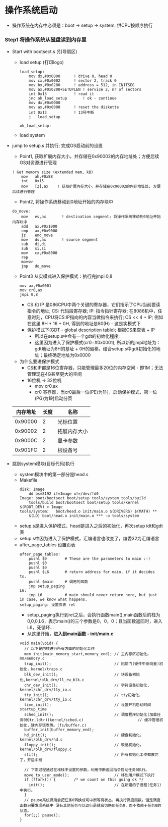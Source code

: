 # 操作系统启动

- 操作系统在内存中必须是：boot -> setup -> system; 供CPU按顺序执行

### Step1 将操作系统从磁盘读到内存里
- Start with bootsect.s  (引导扇区)
  - load setup (打印logo)
    ```
    load_setup:
        mov	dx,#0x0000		! drive 0, head 0
        mov	cx,#0x0002		! sector 2, track 0
        mov	bx,#0x0200		! address = 512, in INITSEG
        mov	ax,#0x0200+SETUPLEN	! service 2, nr of sectors
        int	0x13			! read it
        jnc	ok_load_setup		! ok - continue
        mov	dx,#0x0000
        mov	ax,#0x0000		! reset the diskette
        int	0x13			! 13号中断
        j	load_setup

    ok_load_setup:
    ```
  - load system
- jump to setup.s 并执行; 完成OS启动前的设置
  - Point1, 获取扩展内存大小，并存储在0x90002的内存地址处；方便后续OS对资源进行管理
  ```
  ! Get memory size (extended mem, kB)
      mov	ah,#0x88
      int	0x15
      mov	[2],ax    ! 获取扩展内存大小，并存储在0x90002的内存地址处; 方便后续进行管理
  ```
  - Point2, 将操作系统移动到0地址开始的内存块中
  ```
  do_move:
      mov	es,ax		! destination segment; 将操作系统移动到0地址开始内存块中
      add	ax,#0x1000
      cmp	ax,#0x9000
      jz	end_move
      mov	ds,ax		! source segment
      sub	di,di
      sub	si,si
      mov 	cx,#0x8000
      rep
      movsw
      jmp	do_move
  ```
  - Point3 从实模式进入保护模式：执行完jmpi 0,8
    ```
    mov ax,#0x0001
    mov cr0,ax
    jmpi 0,8
    ```
    - CS 和 IP 是086CPU中两个关键的寄存器，它们指示了CPU当前要读指令的地址; CS: 代码段寄存器; IP: 指令指针寄存器; 在8086机中，任意时刻，CPU将CS:IP指向的内容当做指令来执行; CS << 4 + IP; 例如在这里 8H * 16 + 0H, 得到的地址是80(H) - 这是实模式下
    - 保护模式下(GDT - global description table); 根据CS来查表 + IP
      - 所以在setup.s中会有一个gdt的初始化程序;
      - 这里因为进入了保护模式(cr0=#0x0001), 所以新的jmpi地址为：gdt地址为8H的基址 + 0H的偏移。结合setup.s中gdt初始化的地址；最终确定地址为0x0000
  - 为什么要进保护模式
    - CS和IP都是16位寄存器，只能管理最多20位的内存空间 - 即1M；无法管理现在4G甚至更大的空间
    - 16位机 -> 32位机
      - mov cr0,ax
      - cr0 寄存器，当cr0最后一位(PE)为1时，启动保护模式，第一位(PG)为1时启动分页
  
  |内存地址|长度|名称|
  |-|-|-|
  |0x90000|2|光标位置|
  |0x90002|2|拓展内存大小|
  |0x9000C|2|显卡参数|
  |0x901FC|2|根设备号|

- 跳到system模块(目标代码)执行
  - system模块中的第一部分是head.s
  - Makefile
    ```
    disk: Image
	    dd bs=8192 if=Image of=/dev/fd0
    Image: boot/bootsect boot/setup tools/system tools/build
	    tools/build boot/bootsect boot/setup tools/kernel $(ROOT_DEV) > Image
	tools/system:	boot/head.o init/main.o $(DRIVERS) $(MATH) ** 
        $(LD) boot/head.o init/main.o *** -o tools/system 
    ```
  - setup.s是进入保护模式，head是进入之后的初始化，再次setup idt和gdt表
  - setup.s中因为进入了保护模式，汇编语言也改变了，编委32为汇编语言
  - after_page_tables 设置页表
    ```
    after_page_tables:
        pushl $0		# These are the parameters to main :-)
        pushl $0
        pushl $0
        pushl $L6		# return address for main, if it decides to.
        pushl $main     # 调用的函数
        jmp setup_paging
    L6:
        jmp L6			# main should never return here, but just in case, we know what happens.
    setup_paging: 设置页表 ret
    ```
    - setup_paging执行到ret之后，会执行函数main(),main函数后的栈为0,0,0,L6，表示main()的三个参数是0，0，0；且当函数返回时，进入L6，死循环...
    - 从这里开始，**进入到main函数 - init/main.c**
    ```
    void main(void) {
      // 以下是内核进行所有方面的初始化工作
      mem_init(main_memory_start,memory_end); // 主内存区初始化。mm/memory.c
      trap_init();                            // 陷阱门(硬件中断向量)初始化，kernel/traps.c
      blk_dev_init();                         // 块设备初始化,kernel/blk_drv/ll_rw_blk.c
      chr_dev_init();                         // 字符设备初始化, kernel/chr_drv/tty_io.c
      tty_init();                             // tty初始化， kernel/chr_drv/tty_io.c
      time_init();                            // 设置开机启动时间 startup_time
      sched_init();                           // 调度程序初始化(加载任务0的tr,ldtr)(kernel/sched.c)                        // 缓冲管理初始化，建内存链表等。(fs/buffer.c)
      buffer_init(buffer_memory_end);
      hd_init();                              // 硬盘初始化，kernel/blk_drv/hd.c
      floppy_init();                          // 软驱初始化，kernel/blk_drv/floppy.c
      sti();                                  // 所有初始化工作都做完了，开启中断
      
      // 下面过程通过在堆栈中设置的参数，利用中断返回指令启动任务0执行。
      move_to_user_mode();                    // 移到用户模式下执行
      if (!fork()) {		/* we count on this going ok */
        init();                               // 在新建的子进程(任务1)中执行。
      }
      // pause系统调用会把任务0转换成可中断等待状态，再执行调度函数。但是调度函数只要发现系统中 没有其他任务可以运行是就会切换到任务0，而不依赖于任务0的状态。
      for(;;) pause();
    }
    ```
